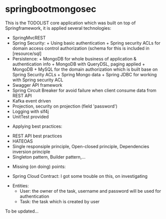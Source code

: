 # springbootmongosec

This is the TODOLIST core application which was built on top of Springframework, it is applied several technologies:
- SpringMvcREST
- Spring Security:
              + Using basic authentication
              + Spring security ACLs for domain access control authorization (schema for this is included in [resource/sql]
- Persistence: 
              + MongoDB for whole business of application & authentication info
              + MongoDB with QueryDSL, paging applied
              + MongoDB 
              + MySQL for the domain authorization which is built base on Spring Security ACLs
              + Spring Mongo data
              + Spring JDBC for working with Spring security ACL
- Swagger API framework
- Spring Circuit Breaker for avoid failure when client consume data from REST API
- Kafka event driven 
- Projection, security on projection (field 'password')
- Logging with slf4j
- UnitTest provided


* Applying best practices:
- REST API best practices
- HATEOAS 
- Single responsiple principle, Open-closed principle, Dependencies inversion principle
- Singleton pattern, Builder pattern,...



* Missing (on doing) points:
- Spring Cloud Contract: I got some trouble on this, on investigating


* Entities:
  + User: the owner of the task, username and password will be used for authentication
  + Task: the task which is created by user
  

To be updated...
